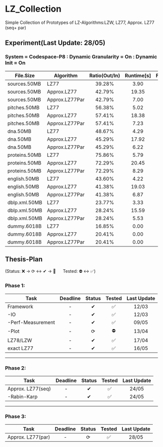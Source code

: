 # LZ_Collection

Simple Collection of Prototypes of LZ-Algorithms:LZW, LZ77, Approx. LZ77 (seq+ par)

## Experiment(Last Update: 28/05)

### System = Codespace-P8 : Dynamic Granularity = On : Dynamic Init = On

|File.Size|Algorithm|Ratio(Out/In)|Runtime[s]|Factors(#/In)|Memory([Byte]/In)|
|---------------|---------------|:---------------:|:---------------:|:---------------:|:------------:|
|sources.50MB|LZ77|39.28%|3.90|7.75%|20.00|
|sources.50MB|Approx.LZ77|42.79%|19.35|11.89%|8.08|
|sources.50MB|Approx.LZ77Par|42.79%|7.00|11.89%|8.08|
|pitches.50MB|LZ77|56.38%|5.02|27.06%|20.00|
|pitches.50MB|Approx.LZ77|57.41%|18.38|19.62%|10.50|
|pitches.50MB|Approx.LZ77Par|57.41%|7.23|19.62%|10.50|
|dna.50MB|LZ77|48.67%|4.29|7.35%|20.00|
|dna.50MB|Approx.LZ77|45.29%|17.92|11.32%|10.01|
|dna.50MB|Approx.LZ77Par|45.29%|6.22|11.32%|10.01|
|proteins.50MB|LZ77|75.86%|5.79|26.11%|20.00|
|proteins.50MB|Approx.LZ77|72.29%|20.45|18.36%|19.34|
|proteins.50MB|Approx.LZ77Par|72.29%|8.29|18.36%|19.34|
|english.50MB|LZ77|43.60%|4.22|7.63%|20.00|
|english.50MB|Approx.LZ77|41.38%|19.03|10.77%|7.01|
|english.50MB|Approx.LZ77Par|41.38%|6.87|10.77%|7.01|
|dblp.xml.50MB|LZ77|23.77%|3.33|4.64%|20.00|
|dblp.xml.50MB|Approx.LZ77|28.24%|15.59|7.69%|4.36|
|dblp.xml.50MB|Approx.LZ77Par|28.24%|5.53|7.69%|4.36|
|dummy.6018B|LZ77|16.85%|0.00|9.70%|20.00|
|dummy.6018B|Approx.LZ77|20.41%|0.00|11.05%|6.69|
|dummy.6018B|Approx.LZ77Par|20.41%|0.00|11.05%|6.69|

## Thesis-Plan

(Status: ❌ &rarr; ⟳ &harr; ✔ &rarr; 🌟 &nbsp;&nbsp;&nbsp;&nbsp; Tested: ⛔ &harr; ✅)


### Phase 1:
|Task               |Deadline   |Status  |Tested     |Last Update|
|-------------------|:---------:|:------:|:---------:|:---------:|
|Framework          |-          |✔       |✅          |12/03      |
| -IO               |-          |✔       |✅          |12/03      |
| -Perf-Measurement |-          |✔       |✅          |09/05      |
| -Plot             |-          |⟳       |⛔          |13/04      |
|LZ78/LZW           |-          |✔       |✅          |17/04      |
|exact LZ77         |-          |✔       |✅          |16/05      |

---
### Phase 2:
|Task               |Deadline   |Status  |Tested     |Last Update|
|-------------------|:---------:|:------:|:---------:|:---------:|
|Approx. LZ77(seq)  |-          |✔       |✅          |24/05      |
| -Rabin-Karp       |-          |✔       |✅          |24/05      |

---
### Phase 3:
|Task               |Deadline   |Status  |Tested     |Last Update|
|-------------------|:---------:|:------:|:---------:|:---------:|
|Approx. LZ77(par)  |-          |⟳       |✅          |28/05      |


